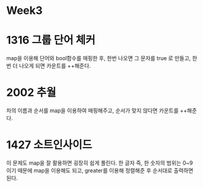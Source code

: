 # Week3

# **1316 그룹 단어 체커**
map을 이용해 단어와 bool함수를 매핑한 후, 한번 나오면 그 문자를 true 로 만들고,
한번 더 나오게 되면 카운트를 ++해준다.

# **2002 추월**
차의 이름과 순서를 map을 이용하여 매핑해주고, 순서가 맞지 않다면 카운트를 ++해준다.

# **1427 소트인사이드**
이 문제도 map을 잘 활용하면 굉장히 쉽게 풀린다.
한 글자 즉, 한 숫자의 범위는 0~9이기 때문에 map을 이용해도 되고,
greater를 이용해 정렬해준 후 순서대로 출력하면 된다.
